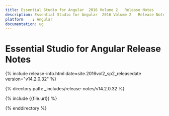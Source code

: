 ```yaml
---
title: Essential Studio for Angular  2016 Volume 2   Release Notes  
description: Essential Studio for Angular  2016 Volume 2   Release Notes  
platform 	: Angular
documentation: ug
---
```


# Essential Studio for Angular  Release Notes  

{% include release-info.html date=site.2016vol2_sp2_releasedate version="v14.2.0.32" %} 

{% directory path: _includes/release-notes/v14.2.0.32 %}

{% include {{file.url}} %}

{% enddirectory %}